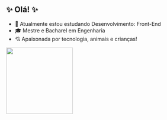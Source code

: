 ## ✨ Olá! ✨


- 🌱 Atualmente estou estudando Desenvolvimento: Front-End
- 🎓 Mestre e Bacharel em Engenharia
- 💘 Apaixonada por tecnologia, animais e crianças!

<div>
<a href="https://github.com/RenataPicon">
<img loading="lazy" height="180em" src="https://github-readme-stats.vercel.app/api/top-langs/?username=RenataPicon&layout=compact&langs_count=7&theme=dracula"/></div>

<div class="tenor-gif-embed" data-postid="23588893" data-share-method="host" data-aspect-ratio="1" data-width="100%"><a href="https://tenor.com/view/typing-fast-cat-gif-23588893"></a></div>
